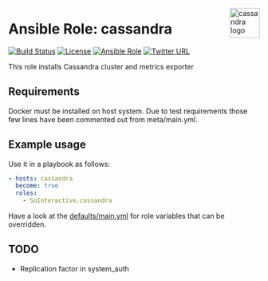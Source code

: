 <p><img src="https://upload.wikimedia.org/wikipedia/commons/thumb/5/5e/Cassandra_logo.svg/1280px-Cassandra_logo.svg.png" alt="cassandra logo" title="cassandra" align="right" height="60" /></p>

Ansible Role: cassandra
=======================

[![Build Status](https://ci.devops.sosoftware.pl/buildStatus/icon?job=SoInteractive/cassandra/master)](https://ci.devops.sosoftware.pl/blue/organizations/jenkins/SoInteractive%2Fcassandra/activity) [![License](https://img.shields.io/badge/license-MIT%20License-brightgreen.svg)](https://opensource.org/licenses/MIT) [![Ansible Role](https://img.shields.io/ansible/role/18249.svg)](https://galaxy.ansible.com/SoInteractive/cassandra/) [![Twitter URL](https://img.shields.io/twitter/follow/sointeractive.svg?style=social&label=Follow%20%40SoInteractive)](https://twitter.com/sointeractive)

This role installs Cassandra cluster and metrics exporter

Requirements
------------

Docker must be installed on host system. Due to test requirements those few lines have been commented out from meta/main.yml.

Example usage
-------------

Use it in a playbook as follows:
```yaml
- hosts: cassandra
  become: true
  roles:
    - SoInteractive.cassandra
```

Have a look at the [defaults/main.yml](defaults/main.yml) for role variables
that can be overridden.

TODO
----

- Replication factor in system_auth
